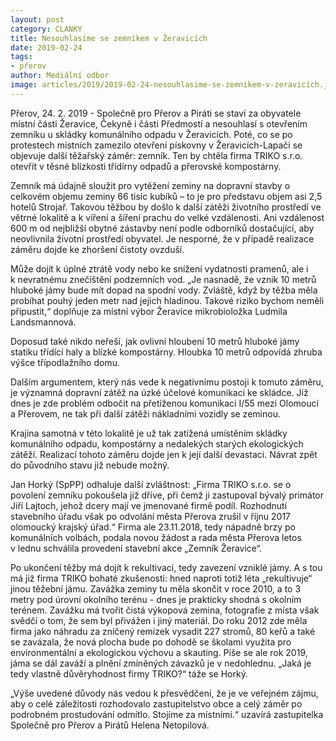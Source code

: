 ```yaml
---
layout: post
category: CLANKY
title: Nesouhlasíme se zemníkem v Žeravicích
date: 2019-02-24
tags: 
- přerov
author: Mediální odbor
image: articles/2019/2019-02-24-nesouhlasime-se-zemnikem-v-zeravicích.jpg  #751x422 pixelu
---
```

Přerov, 24. 2. 2019 - Společně pro Přerov a Piráti se staví za obyvatele místní části Žeravice, Čekyně i části Předmostí a nesouhlasí s otevřením zemníku u skládky komunálního odpadu v Žeravicích. Poté, co se po protestech místních zamezilo otevření pískovny v Žeravicích-Lapači se objevuje další těžařský záměr: zemník. Ten by chtěla firma TRIKO s.r.o. otevřít v těsné blízkosti třídírny odpadů a přerovské kompostárny.

Zemník má údajně sloužit pro vytěžení zeminy na dopravní stavby o celkovém objemu zeminy 66 tisíc kubíků – to je pro představu objem asi 2,5 hotelů Strojař. Takovou těžbou by došlo k další zátěži životního prostředí ve větrné lokalitě a k víření a šíření prachu do velké vzdálenosti. Ani vzdálenost 600 m od nejbližší obytné zástavby není podle odborníků dostačující, aby neovlivnila životní prostředí obyvatel. Je nesporné, že v případě realizace záměru dojde ke zhoršení čistoty ovzduší. 

Může dojít k úplné ztrátě vody nebo ke snížení vydatnosti pramenů, ale i k nevratnému znečištění podzemních vod. „Je nasnadě, že vznik 10 metrů hluboké jámy bude mít dopad na spodní vody. Zvláště, když by těžba měla probíhat pouhý jeden metr nad jejich hladinou. Takové riziko bychom neměli připustit,“ doplňuje za místní výbor Žeravice mikrobioložka Ludmila Landsmannová.

Doposud také nikdo neřeší, jak ovlivní hloubení 10 metrů hluboké jámy statiku třídící haly a blízké kompostárny. Hloubka 10 metrů odpovídá zhruba výšce třípodlažního domu.

Dalším argumentem, který nás vede k negativnímu postoji k tomuto záměru, je významná dopravní zátěž na úzké účelové komunikaci ke skládce. Již dnes je zde problém odbočit na přetíženou komunikaci I/55 mezi Olomoucí a Přerovem, ne tak při další zátěži nákladními vozidly se zeminou.

Krajina samotná v této lokalitě je už tak zatížená umístěním skládky komunálního odpadu, kompostárny a nedalekých starých ekologických zátěží. Realizací tohoto záměru dojde jen k její další devastaci.  Návrat zpět do původního stavu již nebude možný.

Jan Horký (SpPP) odhaluje další zvláštnost: „Firma TRIKO s.r.o. se o povolení zemníku pokoušela již dříve, při čemž ji zastupoval bývalý primátor Jiří Lajtoch, jehož dcery mají ve jmenované firmě podíl. Rozhodnutí stavebního úřadu však po odvolání města Přerova zrušil v říjnu 2017 olomoucký krajský úřad.“  Firma ale 23.11.2018, tedy nápadně brzy po komunálních volbách, podala novou žádost a rada města Přerova letos v lednu schválila provedení stavební akce „Zemník Žeravice“.

Po ukončení těžby má dojít k rekultivaci, tedy zavezení vzniklé jámy. A s tou má již firma TRIKO bohaté zkušenosti: hned naproti totiž léta „rekultivuje“ jinou těžební jámu. Zavážka zeminy tu měla skončit v roce 2010, a to 3 metry pod úrovní okolního terénu - dnes je prakticky shodná s okolním terénem. Zavážku má tvořit čistá výkopová zemina, fotografie z místa však svědčí o tom, že sem byl přivážen i jiný materiál. Do roku 2012 zde měla firma jako náhradu za zničený remízek vysadit 227 stromů, 80 keřů a také se zavázala, že nová plocha bude po dohodě se školami využita pro environmentální a ekologickou výchovu a skauting. Píše se ale rok 2019, jáma se dál zaváží a plnění zmíněných závazků je v nedohlednu. „Jaká je tedy vlastně důvěryhodnost firmy TRIKO?“ táže se Horký.

„Výše uvedené důvody nás vedou k přesvědčení, že je ve veřejném zájmu, aby o celé záležitosti rozhodovalo zastupitelstvo obce a celý záměr po podrobném prostudování odmítlo. Stojíme za místními.“ uzavírá zastupitelka Společně pro Přerov a Pirátů Helena Netopilová.